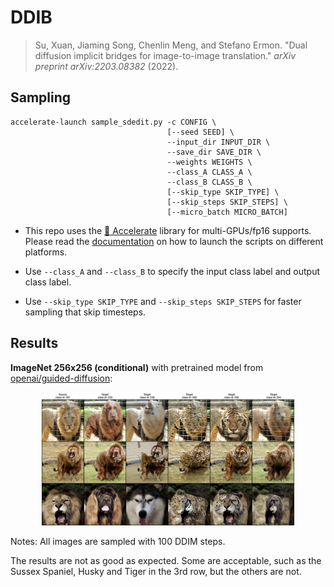 # DDIB

> Su, Xuan, Jiaming Song, Chenlin Meng, and Stefano Ermon. "Dual diffusion implicit bridges for image-to-image translation." *arXiv preprint arXiv:2203.08382* (2022).



## Sampling

```shell
accelerate-launch sample_sdedit.py -c CONFIG \
                                   [--seed SEED] \
                                   --input_dir INPUT_DIR \
                                   --save_dir SAVE_DIR \
                                   --weights WEIGHTS \
                                   --class_A CLASS_A \
                                   --class_B CLASS_B \
                                   [--skip_type SKIP_TYPE] \
                                   [--skip_steps SKIP_STEPS] \
                                   [--micro_batch MICRO_BATCH]
```

- This repo uses the [🤗 Accelerate](https://huggingface.co/docs/accelerate/index) library for multi-GPUs/fp16 supports. Please read the [documentation](https://huggingface.co/docs/accelerate/basic_tutorials/launch#using-accelerate-launch) on how to launch the scripts on different platforms.
- Use `--class_A` and `--class_B` to specify the input class label and output class label.
  
- Use `--skip_type SKIP_TYPE` and `--skip_steps SKIP_STEPS` for faster sampling that skip timesteps.



## Results

**ImageNet 256x256 (conditional)** with pretrained model from [openai/guided-diffusion](https://github.com/openai/guided-diffusion):

<p align="center">
  <img src="../assets/ddib-imagenet.png" width=80% />
</p>

Notes: All images are sampled with 100 DDIM steps.

The results are not as good as expected. Some are acceptable, such as the Sussex Spaniel, Husky and Tiger in the 3rd row, but the others are not.
